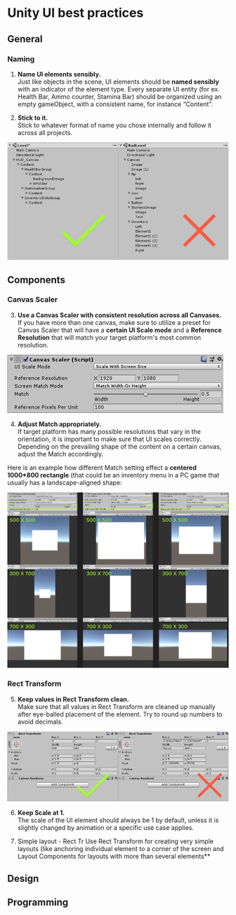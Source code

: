 
# Unity UI best practices
## General
### Naming
1. __Name UI elements sensibly.__ </br>
Just like objects in the scene, UI elements should be **named sensibly** with an indicator of the element type.
Every separate UI entity (for ex. Health Bar, Ammo counter, Stamina Bar) should be organized using an empty gameObject, with a consistent name, for instance “Content”.

2. __Stick to it.__</br>
Stick to whatever format of name you chose internally and follow it across all projects.

![Alt](element_naming.png)
## Components
### Canvas Scaler
3. **Use a Canvas Scaler with consistent resolution across all Canvases.** </br>
If you have more than one canvas, make sure to utilize a preset for Canvas Scaler that will have a **certain UI Scale mode** and a **Reference Resolution** that will match your target platform's most common resolution.  

![Alt](canvas_scaler.png)


4. **Adjust Match appropriately.**</br>
If target platform has many possible resolutions that vary in the orientation, it is important to make sure that UI scales correctly. Depending on the prevailing shape of the content on a certain canvas, adjust the Match accordingly. 

Here is an example how different Match setting effect a **centered 1000*800 rectangle** (that could be an inventory menu in a PC game that usually has a landscape-aligned shape:

![Alt](match_example.png)

### Rect Transform
5. **Keep values in Rect Transform clean.**</br>
Make sure that all values in Rect Transform are cleaned up manually after eye-balled placement of the element. Try to round up numbers to avoid decimals.

![Alt](rect_transform.png)

6. **Keep Scale at 1.** </br>
The scale of the UI element should always be 1 by default, unless it is slightly changed by animation or a specific use case applies.

7. Simple layout - Rect Tr
Use Rect Transform for creating very simple layouts (like anchoring individual element to a corner of the screen and Layout Components for layouts with more than several elements**
## Design
## Programming

<!--stackedit_data:
eyJoaXN0b3J5IjpbNDMxMjQxMjM5LDIxMjM2MDMxMjMsMTA0NT
k1Nzg2OSwtOTgxNTYzMjUyLDg5NzIwODQ2NywtMTUyMjExNjcz
OCwtMTYzMjMxMDM2LC0xMDIyOTAyNTQ4LDE1NDA3NjgyNzEsNz
c2MTc2NjI3LDI5OTg3MTAzMCwtMjAyOTc3ODc1MiwxNTU3MzM0
MjM1LDkwODc3NTg3OSwtMTc4MzIyNjYwOSwtMzgxNTgyOTIxLD
E0MjEwNzY1NzMsLTEyMzU4MTEwNDcsLTE4NDQ5NDE5Ml19
-->